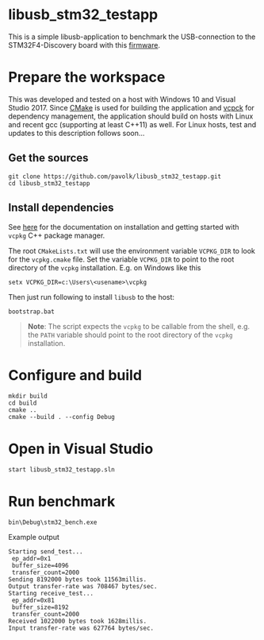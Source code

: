 # libusb_stm32_testapp
This is a simple libusb-application to benchmark the USB-connection to the STM32F4-Discovery board with this [firmware](https://github.com/pavolk/stm32_usb_test_wcid.git).

# Prepare the workspace

This was developed and tested on a host with Windows 10 and Visual Studio 2017. Since [CMake](https://cmake.org/) is used for building the application and [vcpck](https://github.com/microsoft/vcpkg) for dependency management, the application should build on hosts with Linux and recent gcc (supporting at least C++11) as well. For Linux hosts, test and updates to this description follows soon...

## Get the sources

```
git clone https://github.com/pavolk/libusb_stm32_testapp.git
cd libusb_stm32_testapp
```

## Install dependencies

See [here](https://github.com/microsoft/vcpkg/blob/master/README.md) for the documentation on installation and getting started with `vcpkg` C++ package manager.

The root `CMakeLists.txt` will use the environment variable `VCPKG_DIR` to look for the `vcpkg.cmake` file. Set the variable `VCPKG_DIR` to point to the root directory of the `vcpkg` installation. E.g. on Windows like this

```
setx VCPKG_DIR=c:\Users\<usename>\vcpkg
```

Then just run following to install `libusb` to the host:

```
bootstrap.bat
```

> **Note**: The script expects the `vcpkg` to be callable from the shell, e.g. the `PATH` variable should point to the root directory of the `vcpkg` installation.

# Configure and build

```
mkdir build
cd build
cmake ..
cmake --build . --config Debug
```

# Open in Visual Studio

```
start libusb_stm32_testapp.sln
```

# Run benchmark

```
bin\Debug\stm32_bench.exe
```

Example output

```
Starting send_test...
 ep_addr=0x1
 buffer_size=4096
 transfer_count=2000
Sending 8192000 bytes took 11563millis.
Output transfer-rate was 708467 bytes/sec.
Starting receive_test...
 ep_addr=0x81
 buffer_size=8192
 transfer_count=2000
Received 1022000 bytes took 1628millis.
Input transfer-rate was 627764 bytes/sec.
```
